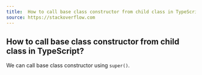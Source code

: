 ```yaml
---
title:  How to call base class constructor from child class in TypeScript?
source: https://stackoverflow.com
---
```

## How to call base class constructor from child class in TypeScript?

We can call base class constructor using `super()`.
